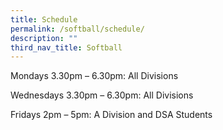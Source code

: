 ```yaml
---
title: Schedule
permalink: /softball/schedule/
description: ""
third_nav_title: Softball
---
```

Mondays 3.30pm – 6.30pm: All Divisions

Wednesdays 3.30pm – 6.30pm: All Divisions

Fridays 2pm – 5pm: A Division and DSA Students